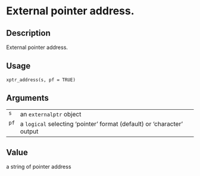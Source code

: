 

# External pointer address.

## Description

External pointer address.

## Usage

<pre><code class='language-R'>xptr_address(s, pf = TRUE)
</code></pre>

## Arguments

<table role="presentation">
<tr>
<td style="white-space: nowrap; font-family: monospace; vertical-align: top">
<code id="s">s</code>
</td>
<td>
an <code>externalptr</code> object
</td>
</tr>
<tr>
<td style="white-space: nowrap; font-family: monospace; vertical-align: top">
<code id="pf">pf</code>
</td>
<td>
a <code>logical</code> selecting ‘pointer’ format (default) or
‘character’ output
</td>
</tr>
</table>

## Value

a string of pointer address
